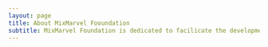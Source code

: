 ```yaml
---
layout: page
title: About MixMarvel Fooundation
subtitle: MixMarvel Foundation is dedicated to facilicate the development of blockchain game world!
---
```



